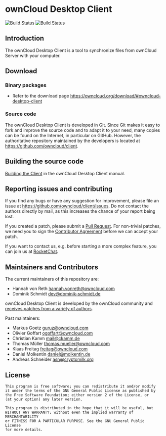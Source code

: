 # ownCloud Desktop Client

[![Build Status](https://drone.owncloud.com/api/badges/owncloud/client/status.svg)](https://drone.owncloud.com/owncloud/client) [![Build Status](https://github.com/owncloud/client/workflows/ownCloud%20CI/badge.svg)](https://github.com/owncloud/client/actions)


## Introduction

The ownCloud Desktop Client is a tool to synchronize files from ownCloud Server
with your computer.

## Download

### Binary packages

* Refer to the download page https://owncloud.org/download/#owncloud-desktop-client

### Source code

The ownCloud Desktop Client is developed in Git. Since Git makes it easy to
fork and improve the source code and to adapt it to your need, many copies
can be found on the Internet, in particular on GitHub. However, the
authoritative repository maintained by the developers is located at
https://github.com/owncloud/client.

## Building the source code

[Building the Client](https://doc.owncloud.org/desktop/building.html)
in the ownCloud Desktop Client manual.

## Reporting issues and contributing

If you find any bugs or have any suggestion for improvement, please
file an issue at https://github.com/owncloud/client/issues. Do not
contact the authors directly by mail, as this increases the chance
of your report being lost.

If you created a patch, please submit a [Pull
Request](https://github.com/owncloud/client/pulls). For non-trivial
patches, we need you to sign the [Contributor
Agreement](https://owncloud.com/contribute/join-the-development/contributor-agreement/) before
we can accept your patch.

If you want to contact us, e.g. before starting a more complex feature,
you can join us at
[RocketChat](https://talk.owncloud.com/channel/desktop).

## Maintainers and Contributors

The current maintainers of this repository are:

* Hannah von Reth <hannah.vonreth@owncloud.com>
* Dominik Schmidt <dev@dominik-schmidt.de>

ownCloud Desktop Client is developed by the ownCloud community and [receives
patches from a variety of authors](https://github.com/owncloud/client/graphs/contributors).

Past maintainers:

* Markus Goetz <guruz@owncloud.com>
* Olivier Goffart <ogoffart@owncloud.com>
* Christian Kamm <mail@ckamm.de>
* Thomas Müller <thomas.mueller@owncloud.com>
* Klaas Freitag <freitag@owncloud.com>
* Daniel Molkentin <daniel@molkentin.de>
* Andreas Schneider <asn@cryptomilk.org>

## License

    This program is free software; you can redistribute it and/or modify
    it under the terms of the GNU General Public License as published by
    the Free Software Foundation; either version 2 of the License, or
    (at your option) any later version.

    This program is distributed in the hope that it will be useful, but
    WITHOUT ANY WARRANTY; without even the implied warranty of MERCHANTABILITY
    or FITNESS FOR A PARTICULAR PURPOSE. See the GNU General Public License
    for more details.


